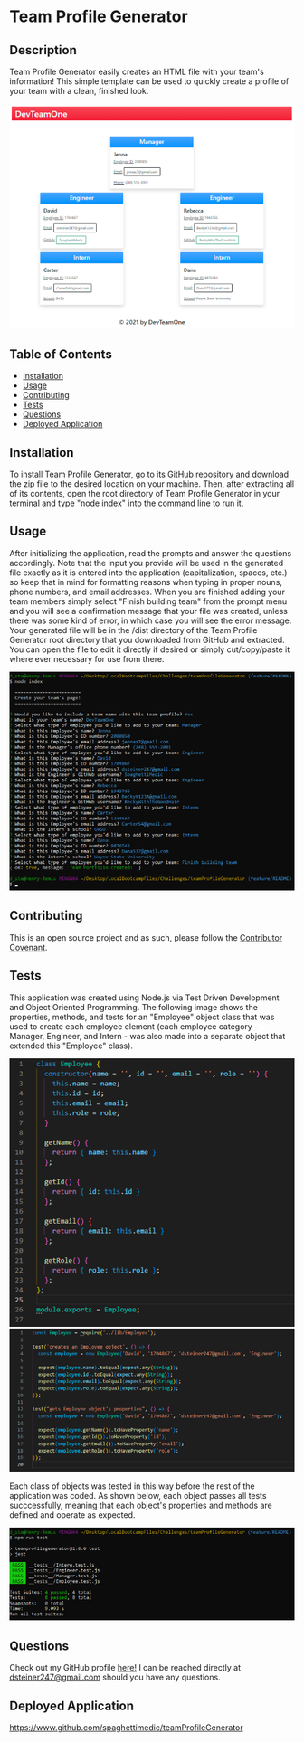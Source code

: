 # Team Profile Generator 

## Description
Team Profile Generator easily creates an HTML file with your team's information! This simple template can be used to quickly create a profile of your team with a clean, finished look.

![plot](./assets/images/generatedHTML.png)

## Table of Contents
* [Installation](#installation)
* [Usage](#usage)
* [Contributing](#contributing)
* [Tests](#tests)
* [Questions](#questions)
* [Deployed Application](#deployed-application)

## Installation
To install Team Profile Generator, go to its GitHub repository and download the zip file to the desired location on your machine. Then, after extracting all of its contents, open the root directory of Team Profile Generator in your terminal and type "node index" into the command line to run it.

## Usage
After initializing the application, read the prompts and answer the questions accordingly. Note that the input you provide will be used in the generated file exactly as it is entered into the application (capitalization, spaces, etc.) so keep that in mind for formatting reasons when typing in proper nouns, phone numbers, and email addresses. When you are finished adding your team members simply select "Finish building team" from the prompt menu and you will see a confirmation message that your file was created, unless there was some kind of error, in which case you will see the error message. Your generated file will be in the /dist directory of the Team Profile Generator root directory that you downloaded from GitHub and extracted. You can open the file to edit it directly if desired or simply cut/copy/paste it where ever necessary for use from there.

![plot](./assets/images/terminal.png)

## Contributing
This is an open source project and as such, please follow the [Contributor Covenant](https://www.contributor-covenant.org/).

## Tests
This application was created using Node.js via Test Driven Development and Object Oriented Programming. The following image shows the properties, methods, and tests for an "Employee" object class that was used to create each employee element (each employee category - Manager, Engineer, and Intern - was also made into a separate object that extended this "Employee" class).

![plot](./assets/images/employeeClass.png)
![plot](./assets/images/employeeTest.png)

Each class of objects was tested in this way before the rest of the application was coded. As shown below, each object passes all tests succcessfully, meaning that each object's properties and methods are defined and operate as expected.

![plot](./assets/images/runTest.png)

## Questions
Check out my GitHub profile [here!](https://www.github.com/SpaghettiMedic) I can be reached directly at dsteiner247@gmail.com should you have any questions.

## Deployed Application
https://www.github.com/spaghettimedic/teamProfileGenerator